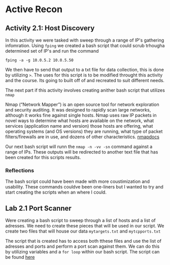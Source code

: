 # Active Recon


## Activity 2.1: Host Discovery
In this activity we were tasked with sweep through a range of IP's gathering infomration. Using `fping` we created a bash script that could scrub trhougha determined set of IP's and run the command

`fping -a -g 10.0.5.2 10.0.5.50`

We then have to send that output to a txt file for data collection, this is done by utilizing `>`. The uses for this script is to be modified throught this activity and the course. Its going to built off of and recreated to suit different needs.

The next part if this activity involves creating anither bash script that utilizes `nmap`


Nmap (“Network Mapper”) is an open source tool for network exploration and security auditing. It was designed to rapidly scan large networks, although it works fine against single hosts. Nmap uses raw IP packets in novel ways to determine what hosts are available on the network, what services (application name and version) those hosts are offering, what operating systems (and OS versions) they are running, what type of packet filters/firewalls are in use, and dozens of other characteristics. [nmapdocs](https://nmap.org/book/man.html#man-description)


Our next bash script will runn the `nmap -n -vv -sn` command against a range of IPs. These outputs will be redirected to another text file that has been created for this scripts results.

### Reflections
The bash script could have been made with more coustimization and usability. These commands couldve been one-liners but I wanted to try and start creating the scripts when an where I could.



## Lab 2.1 Port Scanner

Were creating a bash script to sweep through a list of hosts and a list of adresses. We need to create these pieces that will be used in our script. We create two files that will house our data `mytargets.txt` and `mytcpports.txt`

The script that is created has to access both tthese files and use the list of adresses and ports and perform a port scan against them. We can do this by utilizing variables and a `for loop` within our bash script. The script can be found [here]()



